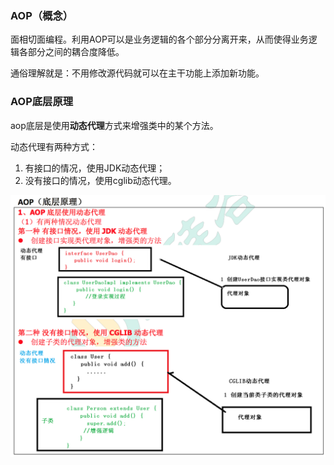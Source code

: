 ### AOP（概念）

面相切面编程。利用AOP可以是业务逻辑的各个部分分离开来，从而使得业务逻辑各部分之间的耦合度降低。

通俗理解就是：不用修改源代码就可以在主干功能上添加新功能。

### AOP底层原理

aop底层是使用**动态代理**方式来增强类中的某个方法。

动态代理有两种方式：

1. 有接口的情况，使用JDK动态代理；
2. 没有接口的情况，使用cglib动态代理。

<img src="AOP相关.assets/image-20211103084907729.png" alt="image-20211103084907729" style="zoom:50%;" />